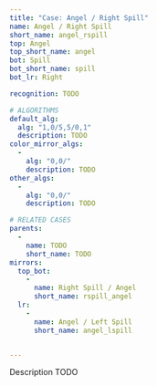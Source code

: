 ```yaml
---
title: "Case: Angel / Right Spill"
name: Angel / Right Spill
short_name: angel_rspill
top: Angel
top_short_name: angel
bot: Spill
bot_short_name: spill
bot_lr: Right

recognition: TODO

# ALGORITHMS
default_alg:
  alg: "1,0/5,5/0,1"
  description: TODO
color_mirror_algs:
  -
    alg: "0,0/"
    description: TODO
other_algs:
  -
    alg: "0,0/"
    description: TODO

# RELATED CASES
parents:
  -
    name: TODO
    short_name: TODO
mirrors:
  top_bot:
    -
      name: Right Spill / Angel
      short_name: rspill_angel
  lr:
    -
      name: Angel / Left Spill
      short_name: angel_lspill


---
```


Description TODO

